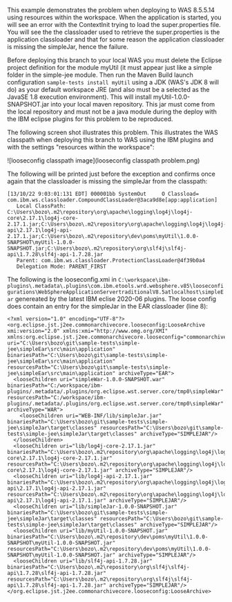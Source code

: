 This example demonstrates the problem when deploying to WAS 8.5.5.14 using resources within the workspace. When the application is started, you will see an error with the ContextInit trying to load the super.properties file.  You will see the the classloader used to retrieve the super.properties is the application classloader and that for some reason the application classloader is missing the simpleJar, hence the failure.

Before deploying this branch to your local WAS you must delete the Eclipse project definition for the module myUtil (it must appear just like a simple folder in the simple-jee module.  Then run the Maven Build launch configuration `sample-tests install myUtil` using a JDK (WAS's JDK 8 will do) as your default workspace JRE (and also must be a selected as the JavaSE 1.8 execution environment).  This will install myUtil-1.0.0-SNAPSHOT.jar into your local maven repository.  This jar must come from the local repository and must not be a java module during the deploy with the IBM eclipse plugins for this problem to be reproduced.

The following screen shot illustrates this problem. This illustrates the WAS classpath when deploying this branch to WAS using the IBM plugins and with the settings "resources within the workspace":

![looseconfig classpath image](looseconfig classpath problem.png)

The following will be printed just before the exception and confirms once again that the classloader is missing the simpleJar from the classpath:

```
[13/10/22 9:03:01:131 EDT] 000001bb SystemOut     O Classload= 
com.ibm.ws.classloader.CompoundClassLoader@3aca9d8e[app:application]
   Local ClassPath: C:\Users\bozo\.m2\repository\org\apache\logging\log4j\log4j-core\2.17.1\log4j-core-2.17.1.jar;C:\Users\bozo\.m2\repository\org\apache\logging\log4j\log4j-api\2.17.1\log4j-api-2.17.1.jar;C:\Users\bozo\.m2\repository\dev\poms\myUtil\1.0.0-SNAPSHOT\myUtil-1.0.0-SNAPSHOT.jar;C:\Users\bozo\.m2\repository\org\slf4j\slf4j-api\1.7.28\slf4j-api-1.7.28.jar
   Parent: com.ibm.ws.classloader.ProtectionClassLoader@4f39b0a4
   Delegation Mode: PARENT_FIRST
```
The following is the looseconfig.xmi in `C:\workspace\ibm-plugins\.metadata\.plugins\com.ibm.etools.wrd.websphere.v85\looseconfigurations\WebSphereApplicationServertraditionalV8.5atlocalhost\simpleEar` genereated by the latest IBM eclise 2020-06 plugins.  The loose config does contain an entry for the simpleJar in the EAR classloader (line 8):

```
<?xml version="1.0" encoding="UTF-8"?>
<org.eclipse.jst.j2ee.commonarchivecore.looseconfig:LooseArchive xmi:version="2.0" xmlns:xmi="http://www.omg.org/XMI" xmlns:org.eclipse.jst.j2ee.commonarchivecore.looseconfig="commonarchive.looseconfig.xmi" uri="C:\Users\bozo\git\sample-tests\simple-jee\simpleEar\src\main\application" binariesPath="C:\Users\bozo\git\sample-tests\simple-jee\simpleEar\src\main\application" resourcesPath="C:\Users\bozo\git\sample-tests\simple-jee\simpleEar\src\main\application" archiveType="EAR">
  <looseChildren uri="simpleWar-1.0.0-SNAPSHOT.war" binariesPath="C:/workspace/ibm-plugins/.metadata/.plugins/org.eclipse.wst.server.core/tmp0\simpleWar" resourcesPath="C:/workspace/ibm-plugins/.metadata/.plugins/org.eclipse.wst.server.core/tmp0\simpleWar" archiveType="WAR">
    <looseChildren uri="WEB-INF/lib/simpleJar.jar" binariesPath="C:\Users\bozo\git\sample-tests\simple-jee\simpleJar\target\classes" resourcesPath="C:\Users\bozo\git\sample-tests\simple-jee\simpleJar\target\classes" archiveType="SIMPLEJAR"/>
  </looseChildren>
  <looseChildren uri="lib/log4j-core-2.17.1.jar" binariesPath="C:\Users\bozo\.m2\repository\org\apache\logging\log4j\log4j-core\2.17.1\log4j-core-2.17.1.jar" resourcesPath="C:\Users\bozo\.m2\repository\org\apache\logging\log4j\log4j-core\2.17.1\log4j-core-2.17.1.jar" archiveType="SIMPLEJAR"/>
  <looseChildren uri="lib/log4j-api-2.17.1.jar" binariesPath="C:\Users\bozo\.m2\repository\org\apache\logging\log4j\log4j-api\2.17.1\log4j-api-2.17.1.jar" resourcesPath="C:\Users\bozo\.m2\repository\org\apache\logging\log4j\log4j-api\2.17.1\log4j-api-2.17.1.jar" archiveType="SIMPLEJAR"/>
  <looseChildren uri="lib/simpleJar-1.0.0-SNAPSHOT.jar" binariesPath="C:\Users\bozo\git\sample-tests\simple-jee\simpleJar\target\classes" resourcesPath="C:\Users\bozo\git\sample-tests\simple-jee\simpleJar\target\classes" archiveType="SIMPLEJAR"/>
  <looseChildren uri="lib/myUtil-1.0.0-SNAPSHOT.jar" binariesPath="C:\Users\bozo\.m2\repository\dev\poms\myUtil\1.0.0-SNAPSHOT\myUtil-1.0.0-SNAPSHOT.jar" resourcesPath="C:\Users\bozo\.m2\repository\dev\poms\myUtil\1.0.0-SNAPSHOT\myUtil-1.0.0-SNAPSHOT.jar" archiveType="SIMPLEJAR"/>
  <looseChildren uri="lib/slf4j-api-1.7.28.jar" binariesPath="C:\Users\bozo\.m2\repository\org\slf4j\slf4j-api\1.7.28\slf4j-api-1.7.28.jar" resourcesPath="C:\Users\bozo\.m2\repository\org\slf4j\slf4j-api\1.7.28\slf4j-api-1.7.28.jar" archiveType="SIMPLEJAR"/>
</org.eclipse.jst.j2ee.commonarchivecore.looseconfig:LooseArchive>
```